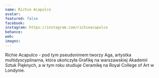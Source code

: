 ```yaml
---
name: Richie Acapulco
avatar: 
featured: false
facebook: 
instagram: https://instagram.com/richieacapulco
behance: 
web:
images:
---
```

Richie Acapulco - pod tym pseudonimem tworzy Aga, artystka multidyscyplinarna, która ukończyła Grafikę na warszawskiej Akademii Sztuk Pięknych, a w tym roku studiuje Ceramikę na Royal College of Art w Londynie. 
